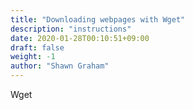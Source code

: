 ```yaml
---
title: "Downloading webpages with Wget"
description: "instructions"
date: 2020-01-28T00:10:51+09:00
draft: false
weight: -1
author: "Shawn Graham"
---
```


Wget
